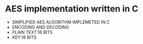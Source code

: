 # AES implementation written in C
- SIMPLIFIED AES ALGORITHM IMPLEMETED IN C
- ENCODING AND DECODING 
- PLAIN TEXT:16 BITS
- KEY:16 BITS

